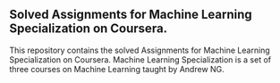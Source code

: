 ## Solved Assignments for Machine Learning Specialization on Coursera. 
This repository contains the solved Assignments for Machine Learning Specialization on Coursera. Machine Learning Specialization is a set of three courses on Machine Learning taught by Andrew NG.